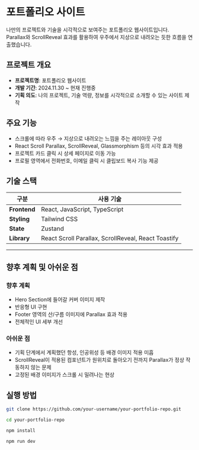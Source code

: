 
# 포트폴리오 사이트

나만의 프로젝트와 기술을 시각적으로 보여주는 포트폴리오 웹사이트입니다.  
Parallax와 ScrollReveal 효과를 활용하여 우주에서 지상으로 내려오는 듯한 흐름을 연출했습니다.



## 프로젝트 개요

- **프로젝트명**: 포트폴리오 웹사이트
- **개발 기간**: 2024.11.30 ~ 현재 진행중
- **기획 의도**: 나의 프로젝트, 기술 역량, 정보를 시각적으로 소개할 수 있는 사이트 제작



## 주요 기능

- 스크롤에 따라 우주 → 지상으로 내려오는 느낌을 주는 레이아웃 구성
- React Scroll Parallax, ScrollReveal, Glassmorphism 등의 시각 효과 적용
- 프로젝트 카드 클릭 시 상세 페이지로 이동 가능
- 프로필 영역에서 전화번호, 이메일 클릭 시 클립보드 복사 기능 제공



## 기술 스택

| 구분            | 사용 기술                                                            |
|-----------------|----------------------------------------------------------------------|
| **Frontend**     | React, JavaScript, TypeScript                                        |
| **Styling**      | Tailwind CSS                                                        |
| **State**        | Zustand                                                              |
| **Library**      | React Scroll Parallax, ScrollReveal, React Toastify                |

---

## 향후 계획 및 아쉬운 점

### 향후 계획
- Hero Section에 들어갈 커버 이미지 제작
- 반응형 UI 구현
- Footer 영역의 산/구름 이미지에 Parallax 효과 적용
- 전체적인 UI 세부 개선

###  아쉬운 점
- 기획 단계에서 계획했던 항성, 인공위성 등 배경 이미지 적용 미흡
- ScrollReveal이 적용된 컴포넌트가 원위치로 돌아오기 전까지 Parallax가 정상 작동하지 않는 문제
- 고정된 배경 이미지가 스크롤 시 밀려나는 현상


## 실행 방법

```bash
git clone https://github.com/your-username/your-portfolio-repo.git

cd your-portfolio-repo

npm install

npm run dev
